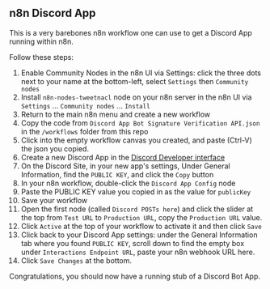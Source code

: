 ## n8n Discord App 
This is a very barebones n8n workflow one can use to get a Discord App running within n8n. 

Follow these steps:
1. Enable Community Nodes in the n8n UI via Settings: click the three dots next to your name at the bottom-left, select `Settings` then `Community nodes` 
2. Install `n8n-nodes-tweetnacl` node on your n8n server in the n8n UI via `Settings` ... `Community nodes` ... `Install`
3. Return to the main n8n menu and create a new workflow
4. Copy the code from `Discord App Bot Signature Verification API.json` in the `/workflows` folder from this repo
5. Click into the empty workflow canvas you created, and paste (Ctrl-V) the json you copied.
6. Create a new Discord App in the [Discord Developer interface](https://discord.com/developers/applications)
7. On the Discord Site, in your new app's settings, Under General Information, find the `PUBLIC KEY`, and click the `Copy` button
8. In your n8n workflow, double-click the `Discord App Config` node
9. Paste the PUBLIC KEY value you copied in as the value for `publicKey`
10. Save your workflow
11. Open the first node (called `Discord POSTs here`) and click the slider at the top from `Test URL` to `Production URL`, copy the `Production URL` value.
12. Click `Active` at the top of your workflow to activate it and then click `Save` 
13. Click back to your Discord App settings: under the General Information tab where you found `PUBLIC KEY`, scroll down to find the empty box under `Interactions Endpoint URL`, paste your n8n webhook URL here.
14. Click `Save Changes` at the bottom.

Congratulations, you should now have a running stub of a Discord Bot App.